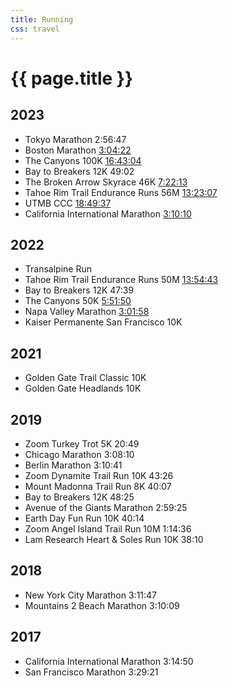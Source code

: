 ```yaml
---
title: Running
css: travel
---
```


# {{ page.title }}

## 2023

- Tokyo Marathon 2:56:47
- Boston Marathon [3:04:22][2023-boston-marathon]
- The Canyons 100K [16:43:04][2023-the-canyons-100k]
- Bay to Breakers 12K 49:02
- The Broken Arrow Skyrace 46K [7:22:13][2023-the-broken-arrow-skyrace-46k]
- Tahoe Rim Trail Endurance Runs 56M [13:23:07][2023-trter-56m]
- UTMB CCC [18:49:37][2023-utmb-ccc]
- California International Marathon [3:10:10][2023-cim]

## 2022

- Transalpine Run
- Tahoe Rim Trail Endurance Runs 50M [13:54:43][2022-trter-50m]
- Bay to Breakers 12K 47:39
- The Canyons 50K [5:51:50][2022-the-canyons-50k]
- Napa Valley Marathon [3:01:58][2022-napa-valley-marathon]
- Kaiser Permanente San Francisco 10K

## 2021

- Golden Gate Trail Classic 10K
- Golden Gate Headlands 10K

## 2019

- Zoom Turkey Trot 5K 20:49
- Chicago Marathon 3:08:10
- Berlin Marathon 3:10:41
- Zoom Dynamite Trail Run 10K 43:26
- Mount Madonna Trail Run 8K 40:07
- Bay to Breakers 12K 48:25
- Avenue of the Giants Marathon 2:59:25
- Earth Day Fun Run 10K 40:14
- Zoom Angel Island Trail Run 10M 1:14:36
- Lam Research Heart & Soles Run 10K 38:10

## 2018

- New York City Marathon 3:11:47
- Mountains 2 Beach Marathon 3:10:09

## 2017

- California International Marathon 3:14:50
- San Francisco Marathon 3:29:21

[2023-the-canyons-100k]: https://utmb.world/utmb-index/races/3753.thecanyonsendurancerunsbyutmb-100km.2023?page=10
[2023-the-broken-arrow-skyrace-46k]: https://www.athlinks.com/event/171438/results/Event/1053701/Course/2374411/Bib/2211
[2023-boston-marathon]: https://results.baa.org/2023/?content=detail&fpid=search&pid=search&idp=9TGHS6FF17C946&lang=EN_CAP&event=R&event_main_group=runner&pidp=start&search%5Bstart_no%5D=7352&search_event=R
[2022-napa-valley-marathon]: https://results.svetiming.com/napa-valley-marathon/events/2022/kaiser-permanente-napa-valley-marathon/1502/entrant?share=1 "Qualified for 2023 Boston Marathon"
[2022-the-canyons-50k]: https://canyons.utmb.world/runners/results?year=2022&raceUri=2983.thecanyonsendurancerunsbyutmb-50km.2022
[2022-trter-50m]: https://ultrasignup.com/results_event.aspx?did=88887#1691864
[2023-trter-56m]: https://ultrasignup.com/results_event.aspx?did=99158#1691864
[2023-utmb-ccc]: https://live.utmb.world/utmb/2023/runners/3639
[2023-cim]: https://www.athlinks.com/event/3241/results/Event/1067161/Course/2421871/Bib/8459
